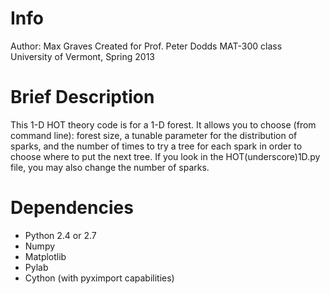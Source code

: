 Info
=====
Author: Max Graves
Created for Prof. Peter Dodds MAT-300 class
University of Vermont, Spring 2013

Brief Description
=====

This 1-D HOT theory code is for a 1-D forest.
It allows you to choose (from command line):
forest size, a tunable parameter for the
distribution of sparks, and the number of times
to try a tree for each spark in order to choose
where to put the next tree.  If you look in the
HOT(underscore)1D.py file, you may also change
the number of sparks.

Dependencies
=====
- Python 2.4 or 2.7
- Numpy
- Matplotlib
- Pylab
- Cython (with pyximport capabilities)
